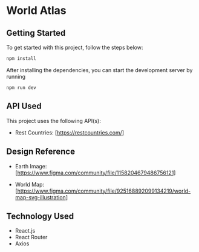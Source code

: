 # World Atlas

## Getting Started

To get started with this project, follow the steps below:

```bash
npm install
```

After installing the dependencies, you can start the development server by running

``` 
npm run dev
```
## API Used

This project uses the following API(s):

* Rest Countries: [https://restcountries.com/]

## Design Reference

* Earth Image: [https://www.figma.com/community/file/1158204679486756121]

* World Map: [https://www.figma.com/community/file/925168892099134219/world-map-svg-illustration]


## Technology Used

* React.js
* React Router
* Axios
